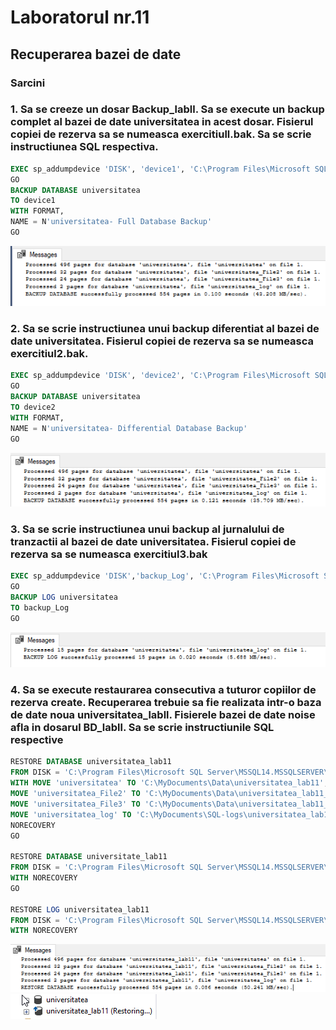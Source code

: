 # Laboratorul nr.11
## Recuperarea bazei de date
### Sarcini

### 1. Sa se creeze un dosar Backup_labll. Sa se execute un backup complet al bazei de date universitatea in acest dosar. Fisierul copiei de rezerva sa se numeasca exercitiull.bak. Sa se scrie instructiunea SQL respectiva.
```SQL
EXEC sp_addumpdevice 'DISK', 'device1', 'C:\Program Files\Microsoft SQL Server\MSSQL14.MSSQLSERVER\MSSQL\Backup\Backup_lab1\device1_exercitiul1.bak'
GO
BACKUP DATABASE universitatea
TO device1 
WITH FORMAT,
NAME = N'universitatea- Full Database Backup'
GO
```
![alt text](https://github.com/AlinaGomeniuc/Data-Base/blob/master/Lab11/screenshots/VirtualBox_Alina_10_12_2018_17_36_14.png)

### 2. Sa se scrie instructiunea unui backup diferentiat al bazei de date universitatea. Fisierul copiei de rezerva sa se numeasca exercitiul2.bak.
```SQL
EXEC sp_addumpdevice 'DISK', 'device2', 'C:\Program Files\Microsoft SQL Server\MSSQL14.MSSQLSERVER\MSSQL\Backup\Backup_lab1\device1_exercitiul2.bak'
GO
BACKUP DATABASE universitatea
TO device2 
WITH FORMAT,
NAME = N'universitatea- Differential Database Backup'
GO
```
![alt text](https://github.com/AlinaGomeniuc/Data-Base/blob/master/Lab11/screenshots/VirtualBox_Alina_10_12_2018_17_49_58.png)


### 3. Sa se scrie instructiunea unui backup al jurnalului de tranzactii al bazei de date universitatea. Fisierul copiei de rezerva sa se numeasca exercitiul3.bak
```SQL
EXEC sp_addumpdevice 'DISK','backup_Log', 'C:\Program Files\Microsoft SQL Server\MSSQL14.MSSQLSERVER\MSSQL\Backup\Backup_lab1\exercitiul3.bak'
GO
BACKUP LOG universitatea
TO backup_Log
GO
```
![alt text](https://github.com/AlinaGomeniuc/Data-Base/blob/master/Lab11/screenshots/VirtualBox_Alina_10_12_2018_17_55_16.png)

### 4. Sa se execute restaurarea consecutiva a tuturor copiilor de rezerva create. Recuperarea trebuie sa fie realizata intr-o baza de date noua universitatea_labll. Fisierele bazei de date noise afla in dosarul BD_labll. Sa se scrie instructiunile SQL respective
```SQL
RESTORE DATABASE universitatea_lab11
FROM DISK = 'C:\Program Files\Microsoft SQL Server\MSSQL14.MSSQLSERVER\MSSQL\Backup\Backup_lab1\device1_exercitiul1.bak'
WITH MOVE 'universitatea' TO 'C:\MyDocuments\Data\universitatea_lab11',
MOVE 'universitatea_File2' TO 'C:\MyDocuments\Data\universitatea_lab11_File2',
MOVE 'universitatea_File3' TO 'C:\MyDocuments\Data\universitatea_lab11_File3',
MOVE 'universitatea_log' TO 'C:\MyDocuments\SQL-logs\universitatea_lab11_log.ldf',
NORECOVERY
GO

RESTORE DATABASE universitate_lab11
FROM DISK = 'C:\Program Files\Microsoft SQL Server\MSSQL14.MSSQLSERVER\MSSQL\Backup\Backup_lab1\device1_exercitiul2.bak'
WITH NORECOVERY
GO

RESTORE LOG universitatea_lab11
FROM DISK = 'C:\Program Files\Microsoft SQL Server\MSSQL14.MSSQLSERVER\MSSQL\Backup\Backup_lab1\exercitiul3.bak'
WITH NORECOVERY
```
![alt text](https://github.com/AlinaGomeniuc/Data-Base/blob/master/Lab11/screenshots/VirtualBox_Alina_10_12_2018_20_56_23.png)
![alt text](https://github.com/AlinaGomeniuc/Data-Base/blob/master/Lab11/screenshots/VirtualBox_Alina_10_12_2018_20_57_45.png)
